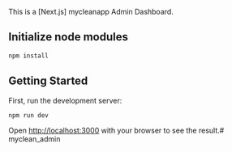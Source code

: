 This is a [Next.js] mycleanapp Admin Dashboard.

## Initialize node modules

```bash
npm install
```

## Getting Started

First, run the development server:

```bash
npm run dev
```

Open [http://localhost:3000](http://localhost:3000) with your browser to see the result.# myclean_admin

